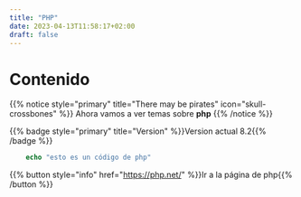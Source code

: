 ```yaml
---
title: "PHP"
date: 2023-04-13T11:58:17+02:00
draft: false
---
```


# Contenido

{{% notice style="primary" title="There may be pirates" icon="skull-crossbones" %}}
Ahora vamos a ver temas sobre **php**
{{% /notice %}}

{{% badge style="primary" title="Version" %}}Version actual 8.2{{% /badge %}}

```php
    echo "esto es un código de php"
```

{{% button style="info" href="https://php.net/" %}}Ir a la página de php{{% /button %}}
